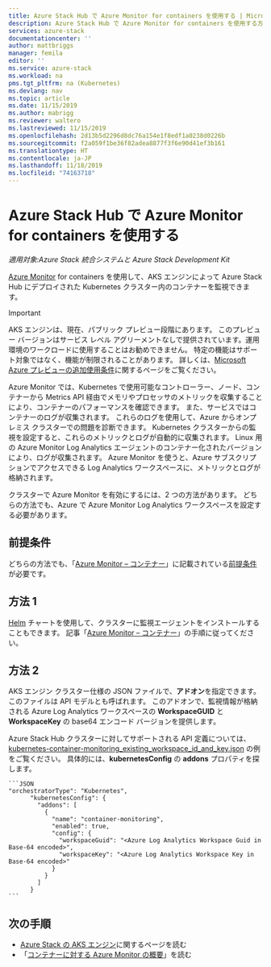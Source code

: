 ```yaml
---
title: Azure Stack Hub で Azure Monitor for containers を使用する | Microsoft Docs
description: Azure Stack Hub で Azure Monitor for containers を使用する方法について説明します。
services: azure-stack
documentationcenter: ''
author: mattbriggs
manager: femila
editor: ''
ms.service: azure-stack
ms.workload: na
pms.tgt_pltfrm: na (Kubernetes)
ms.devlang: nav
ms.topic: article
ms.date: 11/15/2019
ms.author: mabrigg
ms.reviewer: waltero
ms.lastreviewed: 11/15/2019
ms.openlocfilehash: 2d13b5d2296d8dc76a154e1f8edf1a0238d0226b
ms.sourcegitcommit: f2a059f1be36f82adea8877f3f6e90d41ef3b161
ms.translationtype: HT
ms.contentlocale: ja-JP
ms.lasthandoff: 11/18/2019
ms.locfileid: "74163718"
---
```

# <a name="use-azure-monitor-for-containers-on-azure-stack-hub"></a>Azure Stack Hub で Azure Monitor for containers を使用する

*適用対象:Azure Stack 統合システムと Azure Stack Development Kit*

[Azure Monitor](https://docs.microsoft.com/azure/azure-monitor/) for containers を使用して、AKS エンジンによって Azure Stack Hub にデプロイされた Kubernetes クラスター内のコンテナーを監視できます。 

> [!IMPORTANT]
> AKS エンジンは、現在、パブリック プレビュー段階にあります。
> このプレビュー バージョンはサービス レベル アグリーメントなしで提供されています。運用環境のワークロードに使用することはお勧めできません。 特定の機能はサポート対象ではなく、機能が制限されることがあります。 詳しくは、[Microsoft Azure プレビューの追加使用条件](https://azure.microsoft.com/support/legal/preview-supplemental-terms/)に関するページをご覧ください。

Azure Monitor では、Kubernetes で使用可能なコントローラー、ノード、コンテナーから Metrics API 経由でメモリやプロセッサのメトリックを収集することにより、コンテナーのパフォーマンスを確認できます。 また、サービスではコンテナーのログが収集されます。 これらのログを使用して、Azure からオンプレミス クラスターでの問題を診断できます。 Kubernetes クラスターからの監視を設定すると、これらのメトリックとログが自動的に収集されます。 Linux 用の Azure Monitor Log Analytics エージェントのコンテナー化されたバージョンにより、ログが収集されます。 Azure Monitor を使うと、Azure サブスクリプションでアクセスできる Log Analytics ワークスペースに、メトリックとログが格納されます。

クラスターで Azure Monitor を有効にするには、2 つの方法があります。 どちらの方法でも、Azure で Azure Monitor Log Analytics ワークスペースを設定する必要があります。

## <a name="prerequisites"></a>前提条件

どちらの方法でも、「[Azure Monitor – コンテナー](https://github.com/Helm/charts/tree/master/incubator/azuremonitor-containers)」に記載されている[前提条件](https://github.com/Helm/charts/tree/master/incubator/azuremonitor-containers#pre-requisites)が必要です。

## <a name="method-one"></a>方法 1

[Helm](https://helm.sh/) チャートを使用して、クラスターに監視エージェントをインストールすることもできます。 記事「[Azure Monitor – コンテナー](https://github.com/Helm/charts/tree/master/incubator/azuremonitor-containers)」の手順に従ってください。

## <a name="method-two"></a>方法 2

AKS エンジン クラスター仕様の JSON ファイルで、**アドオン**を指定できます。 このファイルは API モデルとも呼ばれます。 このアドオンで、監視情報が格納される Azure Log Analytics ワークスペースの **WorkspaceGUID** と **WorkspaceKey** の base64 エンコード バージョンを提供します。

Azure Stack Hub クラスターに対してサポートされる API 定義については、[kubernetes-container-monitoring_existing_workspace_id_and_key.json](https://github.com/Azure/aks-engine/blob/master/examples/addons/container-monitoring/kubernetes-container-monitoring_existing_workspace_id_and_key.json) の例をご覧ください。 具体的には、**kubernetesConfig** の **addons** プロパティを探します。

    ```JSON  
    "orchestratorType": "Kubernetes",
          "kubernetesConfig": {
            "addons": [
              {
                "name": "container-monitoring",
                "enabled": true,
                "config": {
                  "workspaceGuid": "<Azure Log Analytics Workspace Guid in Base-64 encoded>",
                  "workspaceKey": "<Azure Log Analytics Workspace Key in Base-64 encoded>"
                }
              }
            ]
          }
    ```

## <a name="next-steps"></a>次の手順

- [Azure Stack の AKS エンジン](azure-stack-kubernetes-aks-engine-overview.md)に関するページを読む  
- 「[コンテナーに対する Azure Monitor の概要](https://docs.microsoft.com/azure/azure-monitor/insights/container-insights-overview)」を読む